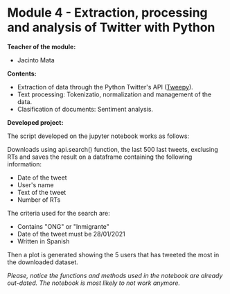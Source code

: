 # Module 4 - Extraction, processing and analysis of Twitter with Python

**Teacher of the module:**
- Jacinto Mata

**Contents:**
- Extraction of data through the Python Twitter's API ([Tweepy](https://www.tweepy.org/)).
- Text processing: Tokenizatio, normalization and management of the data.
- Clasification of documents: Sentiment analysis.

**Developed project:**

The script developed on the jupyter notebook works as follows:

Downloads using api.search() function, the last 500 last tweets, exclusing RTs and saves the result on a dataframe containing the following information:

- Date of the tweet
- User's name
- Text of the tweet
- Number of RTs

 The criteria used for the search are:

 - Contains "ONG" or "Inmigrante" 
 - Date of the tweet must be 28/01/2021
 - Written in Spanish

Then a plot is generated showing the 5 users that has tweeted the most in the downloaded dataset.

*Please, notice the functions and methods used in the notebook are already out-dated. The notebook is most likely to not work anymore.*
